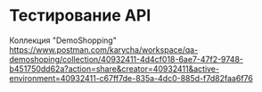 # Тестирование API
Коллекция "DemoShopping" 
https://www.postman.com/karycha/workspace/qa-demoshoping/collection/40932411-4d4cf018-6ae7-47f2-9748-b451750dd62a?action=share&creator=40932411&active-environment=40932411-c67ff7de-835a-4dc0-885d-f7d82faa6f76
